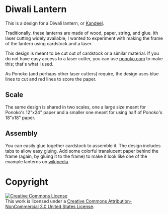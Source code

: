 # Diwali Lantern

This is a design for a Diwali lantern, or
[Kandeel](https://en.wikipedia.org/wiki/Kandeel).

Traditionally, these lanterns are made of wood, paper, string, and
glue.  ith laser cutting widely available, I wanted to experiment
with making the frame of the lantern using cardstock and a laser.

This design is meant to be cut out of cardstock or a similar
material. If you do not have easy access to a laser cutter, you can
use [ponoko.com](ponoko.com) to make this; that's what I used.

As Ponoko (and perhaps other laser cutters) require, the design uses
blue lines to cut and red lines to score the paper.

## Scale

The same design is shared in two scales, one a large size meant for
Ponoko's 12"x24" paper and a smaller one meant for using half of
Ponoko's 18"x18" paper.

## Assembly

You can easily glue together cardstock to assemble it. The design
includes tabs to allow easy gluing. Add some colorful translucent
paper behind the frame (again, by gluing it to the frame) to make it
look like one of the example lanterns on
[wikipedia](https://en.wikipedia.org/wiki/Kandeel).

# Copyright

<a rel="license"
href="http://creativecommons.org/licenses/by-nc/3.0/us/"><img
alt="Creative Commons License" style="border-width:0"
src="https://i.creativecommons.org/l/by-nc/3.0/us/88x31.png" /></a><br
/>This work is licensed under a <a rel="license"
href="http://creativecommons.org/licenses/by-nc/3.0/us/">Creative
Commons Attribution-NonCommercial 3.0 United States License</a>.

